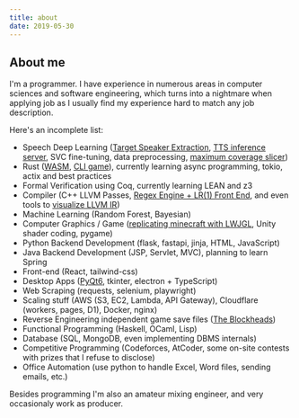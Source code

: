 ```yaml
---
title: about
date: 2019-05-30
---
```


## About me

I'm a programmer. I have experience in numerous areas in computer sciences and software engineering, which turns into a nightmare when applying job as I usually find my experience hard to match any job description.

Here's an incomplete list:

- Speech Deep Learning ([Target Speaker Extraction](https://github.com/med1844/TSE_7643), [TTS inference server](https://github.com/pipilapilayu/Bert-VITS-onnx-restful-server), SVC fine-tuning, data preprocessing, [maximum coverage slicer](https://github.com/pipilapilayu/TargetSpeakerEnhance/blob/master/slicer.py))
- Rust ([WASM](/2024/04/30/Predicting-FFXIV-Job-Choices-Based-on-Personality/), [CLI game](https://github.com/med1844/Sokoban)), currently learning async programming, tokio, actix and best practices
- Formal Verification using Coq, currently learning LEAN and z3
- Compiler (C++ LLVM Passes, [Regex Engine + LR(1) Front End](https://github.com/med1844/Toy-Compiler-Frontend), and even tools to [visualize LLVM IR](https://github.com/med1844/Drop-LLVM-IR-and-Visualize))
- Machine Learning (Random Forest, Bayesian)
- Computer Graphics / Game ([replicating minecraft with LWJGL](https://github.com/med1844/minecrash), Unity shader coding, pygame)
- Python Backend Development (flask, fastapi, jinja, HTML, JavaScript)
- Java Backend Development (JSP, Servlet, MVC), planning to learn Spring
- Front-end (React, tailwind-css)
- Desktop Apps ([PyQt6](https://github.com/pipilapilayu/ScreenAreaOCR-TTS), tkinter, electron + TypeScript)
- Web Scraping (requests, selenium, playwright)
- Scaling stuff (AWS (S3, EC2, Lambda, API Gateway), Cloudflare (workers, pages, D1), Docker, nginx)
- Reverse Engineering independent game save files ([The Blockheads](https://github.com/med1844/TheBlockheadsTools))
- Functional Programming (Haskell, OCaml, Lisp)
- Database (SQL, MongoDB, even implementing DBMS internals)
- Competitive Programming (Codeforces, AtCoder, some on-site contests with prizes that I refuse to disclose)
- Office Automation (use python to handle Excel, Word files, sending emails, etc.)

Besides programming I'm also an amateur mixing engineer, and very occasionaly work as producer.
